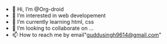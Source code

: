 - 👋 Hi, I’m @Org-droid
- 👀 I’m interested in web developement
- 🌱 I’m currently learning html, css
- 💞️ I’m looking to collaborate on ...
- 📫 How to reach me by email"guddusingh9614@gmail.com"

<!---
Org-droid/Org-droid is a ✨ special ✨ repository because its `README.md` (this file) appears on your GitHub profile.
You can click the Preview link to take a look at your changes.
--->
